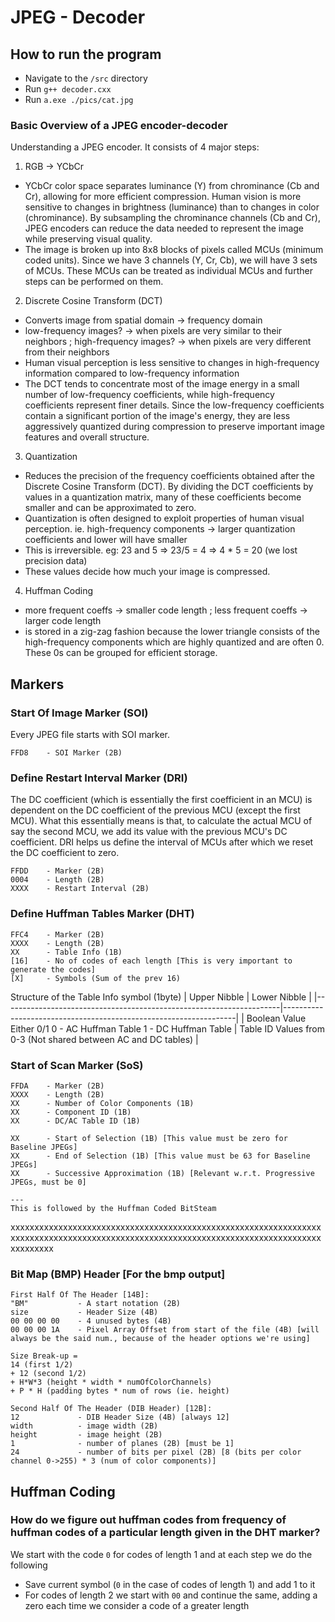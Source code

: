 # JPEG - Decoder

## How to run the program

- Navigate to the `/src` directory
- Run `g++ decoder.cxx`
- Run `a.exe ./pics/cat.jpg`

### Basic Overview of a JPEG encoder-decoder
Understanding a JPEG encoder. It consists of 4 major steps:
1. RGB -> YCbCr
- YCbCr color space separates luminance (Y) from chrominance (Cb and Cr), allowing for more efficient compression. Human vision is more sensitive to changes in brightness (luminance) than to changes in color (chrominance). By subsampling the chrominance channels (Cb and Cr), JPEG encoders can reduce the data needed to represent the image while preserving visual quality.
- The image is broken up into 8x8 blocks of pixels called MCUs (minimum coded units). Since we have 3 channels (Y, Cr, Cb), we will have 3 sets of MCUs. These MCUs can be treated as individual MCUs and further steps can be performed on them.

2. Discrete Cosine Transform (DCT)
- Converts image from spatial domain -> frequency domain
- low-frequency images? -> when pixels are very similar to their neighbors ; high-frequency images? -> when pixels are very different from their neighbors
- Human visual perception is less sensitive to changes in high-frequency information compared to low-frequency information
- The DCT tends to concentrate most of the image energy in a small number of low-frequency coefficients, while high-frequency coefficients represent finer details. Since the low-frequency coefficients contain a significant portion of the image's energy, they are less aggressively quantized during compression to preserve important image features and overall structure.

3. Quantization
- Reduces the precision of the frequency coefficients obtained after the Discrete Cosine Transform (DCT). By dividing the DCT coefficients by values in a quantization matrix, many of these coefficients become smaller and can be approximated to zero.
- Quantization is often designed to exploit properties of human visual perception. ie. high-frequency components -> larger quantization coefficients and lower will have smaller
- This is irreversible. eg: 23 and 5 => 23/5 = 4 => 4 * 5 = 20 (we lost precision data)
- These values decide how much your image is compressed.

4. Huffman Coding
- more frequent coeffs -> smaller code length ; less frequent coeffs -> larger code length
- is stored in a zig-zag fashion because the lower triangle consists of the high-frequency components which are highly quantized and are often 0. These 0s can be grouped for efficient storage. 


## Markers

### Start Of Image Marker (SOI)
Every JPEG file starts with SOI marker.
```
FFD8    - SOI Marker (2B)
```

### Define Restart Interval Marker (DRI)
The DC coefficient (which is essentially the first coefficient in an MCU) is dependent on the DC coefficient of the previous MCU (except the first MCU). What this essentially means is that, to calculate the actual MCU of say the second MCU, we add its value with the previous MCU's DC coefficient. 
DRI helps us define the interval of MCUs after which we reset the DC coefficient to zero.
```
FFDD    - Marker (2B)
0004    - Length (2B)
XXXX    - Restart Interval (2B)
```

### Define Huffman Tables Marker (DHT)
```
FFC4    - Marker (2B)
XXXX    - Length (2B)
XX      - Table Info (1B)
[16]    - No of codes of each length [This is very important to generate the codes]
[X]     - Symbols (Sum of the prev 16)
```
Structure of the Table Info symbol (1byte)
| Upper Nibble                                                        | Lower Nibble                                                     |
|---------------------------------------------------------------------|------------------------------------------------------------------|
| Boolean Value Either 0/1  0 - AC Huffman Table 1 - DC Huffman Table | Table ID   Values from 0-3 (Not shared between AC and DC tables) |

### Start of Scan Marker (SoS)
```
FFDA    - Marker (2B)
XXXX    - Length (2B)
XX      - Number of Color Components (1B)
XX      - Component ID (1B)
XX      - DC/AC Table ID (1B)

XX      - Start of Selection (1B) [This value must be zero for Baseline JPEGs]
XX      - End of Selection (1B) [This value must be 63 for Baseline JPEGs]
XX      - Successive Approximation (1B) [Relevant w.r.t. Progressive JPEGs, must be 0]

---
This is followed by the Huffman Coded BitSteam
```

xxxxxxxxxxxxxxxxxxxxxxxxxxxxxxxxxxxxxxxxxxxxxxxxxxxxxxxxxxxxxxxxxxxxxxxxxxxxxxxxxxxxxxxxxxxxxxxxxxxxxxxxxxxxxxxxxxxxxxxxxxxxxxxxxxxxxxxxxxx

### Bit Map (BMP) Header [For the bmp output]
```
First Half Of The Header [14B]:
"BM"           - A start notation (2B)
size           - Header Size (4B)
00 00 00 00    - 4 unused bytes (4B)
00 00 00 1A    - Pixel Array Offset from start of the file (4B) [will always be the said num., because of the header options we're using]

Size Break-up = 
14 (first 1/2)
+ 12 (second 1/2)
+ H*W*3 (height * width * numOfColorChannels)
+ P * H (padding bytes * num of rows (ie. height)

Second Half Of The Header (DIB Header) [12B]:
12             - DIB Header Size (4B) [always 12]
width          - image width (2B)
height         - image height (2B)
1              - number of planes (2B) [must be 1]
24             - number of bits per pixel (2B) [8 (bits per color channel 0->255) * 3 (num of color components)]
```

## Huffman Coding
### How do we figure out huffman codes from frequency of huffman codes of a particular length given in the DHT marker?
We start with the code ```0``` for codes of length 1 and at each step we do the following
* Save current symbol (```0``` in the case of codes of length 1) and add 1 to it
* For codes of length 2 we start with ```00``` and continue the same, adding a zero each time we consider a code of a greater length


